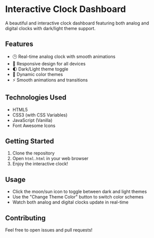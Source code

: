 # Interactive Clock Dashboard

A beautiful and interactive clock dashboard featuring both analog and digital clocks with dark/light theme support.

## Features

- 🕒 Real-time analog clock with smooth animations
- 📱 Responsive design for all devices
- 🌓 Dark/Light theme toggle
- 🎨 Dynamic color themes
- ⚡ Smooth animations and transitions

## Technologies Used

- HTML5
- CSS3 (with CSS Variables)
- JavaScript (Vanilla)
- Font Awesome Icons

## Getting Started

1. Clone the repository
2. Open `html.html` in your web browser
3. Enjoy the interactive clock!

## Usage

- Click the moon/sun icon to toggle between dark and light themes
- Use the "Change Theme Color" button to switch color schemes
- Watch both analog and digital clocks update in real-time

## Contributing

Feel free to open issues and pull requests!
